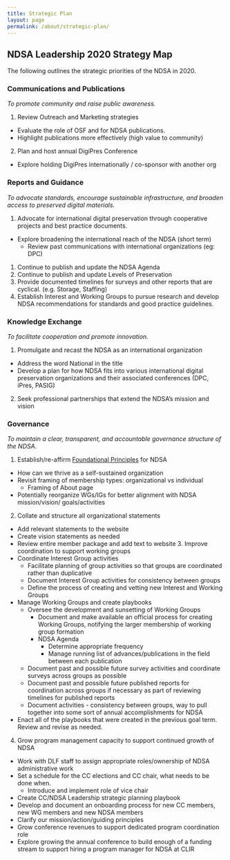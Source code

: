 ```yaml
---
title: Strategic Plan
layout: page
permalink: /about/strategic-plan/
---
```

## NDSA Leadership 2020 Strategy Map
The following outlines the strategic priorities of the NDSA in 2020.

### Communications and Publications
*To promote community and raise public awareness.*

1. Review Outreach and Marketing strategies
- Evaluate the role of OSF and for NDSA publications.
- Highlight publications more effectively (high value to community)
2. Plan and host annual DigiPres Conference
- Explore holding DigiPres internationally / co-sponsor with another org

### Reports and Guidance
*To advocate standards, encourage sustainable infrastructure, and broaden access to preserved digital materials.*
1. Advocate for international digital preservation through cooperative projects and best practice documents.
- Explore broadening the international reach of the NDSA (short term)
  - Review past communications with international organizations (eg: DPC)
1. Continue to publish and update the NDSA Agenda
2. Continue to publish and update Levels of Preservation
3. Provide documented timelines for surveys and other reports that are cyclical. (e.g. Storage, Staffing)
4. Establish Interest and Working Groups to pursue research and develop NDSA recommendations for standards and good practice guidelines.

### Knowledge Exchange
*To facilitate cooperation and promote innovation.*
1. Promulgate and recast the NDSA as an international organization
- Address the word National in the title
- Develop a plan for how NDSA fits into various international digital preservation organizations and their associated conferences (DPC, iPres, PASIG)
2. Seek professional partnerships that extend the NDSA’s mission and vision 

### Governance
*To maintain a clear, transparent, and accountable governance structure of the NDSA.*
1. Establish/re-affirm [Foundational Principles](/about/foundational-principles/) for NDSA
- How can we thrive as a self-sustained organization
- Revisit framing of membership types: organizational vs individual
  - Framing of About page
- Potentially reorganize WGs/IGs for better alignment with NDSA mission/vision/ goals/activities
2. Collate and structure all organizational statements
- Add relevant statements to the website 
- Create vision statements as needed
- Review entire member package and add text to website
  3. Improve coordination to support working groups
- Coordinate Interest Group activities
  - Facilitate planning of group activities so that groups are coordinated rather than duplicative
  - Document Interest Group activities for consistency between groups 
  - Define the process of creating and vetting new Interest and Working Groups
- Manage Working Groups and create playbooks
  - Oversee the development and sunsetting of Working Groups 
    - Document and make available an official process for creating Working Groups, notifying the larger membership of working group formation
    - NDSA Agenda
      - Determine appropriate frequency
      - Manage running list of advances/publications in the field between each publication
  - Document past and possible future survey activities and coordinate surveys across groups as possible 
  - Document past and possible future published reports for coordination across groups if necessary as part of reviewing timelines for published reports
  - Document activities - consistency between groups, way to pull together into some sort of annual accomplishments for NDSA
- Enact all of the playbooks that were created in the previous goal term. Review and revise as needed.
4. Grow program management capacity to support continued growth of NDSA
- Work with DLF staff to assign appropriate roles/ownership of NDSA administrative work
- Set a schedule for the CC elections and CC chair, what needs to be done when.
  - Introduce and implement role of vice chair
- Create CC/NDSA Leadership strategic planning playbook
- Develop and document an onboarding process for new CC members, new WG members and new NDSA members
- Clarify our mission/action/guiding principles
- Grow conference revenues to support dedicated program coordination role
- Explore growing the annual conference to build enough of a funding stream to support hiring a program manager for NDSA at CLIR


